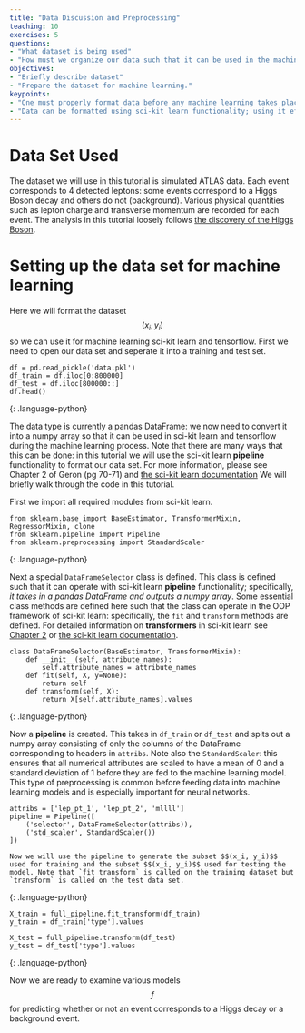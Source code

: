 ```yaml
---
title: "Data Discussion and Preprocessing"
teaching: 10
exercises: 5
questions:
- "What dataset is being used"
- "How must we organize our data such that it can be used in the machine learning libraries?"
objectives:
- "Briefly describe dataset"
- "Prepare the dataset for machine learning."
keypoints:
- "One must properly format data before any machine learning takes place."
- "Data can be formatted using sci-kit learn functionality; using it effectively may take time to master."
---
```


# Data Set Used

The dataset we will use in this tutorial is simulated ATLAS data. Each event corresponds to 4 detected leptons: some events correspond to a Higgs Boson decay and others do not (background). Various physical quantities such as lepton charge and transverse momentum are recorded for each event. The analysis in this tutorial loosely follows [the discovery of the Higgs Boson](https://www.sciencedirect.com/science/article/pii/S037026931200857X).


# Setting up the data set for machine learning

Here we will format the dataset $$(x_i, y_i)$$ so we can use it for machine learning sci-kit learn and tensorflow. First we need to open our data set and seperate it into a training and test set.

~~~
df = pd.read_pickle('data.pkl')
df_train = df.iloc[0:800000]
df_test = df.iloc[800000::]
df.head()
~~~
{: .language-python}

 The data type is currently a pandas DataFrame: we now need to convert it into a numpy array so that it can be used in sci-kit learn and tensorflow during the machine learning process. Note that there are many ways that this can be done: in this tutorial we will use the sci-kit learn **pipeline** functionality to format our data set. For more information, please see Chapter 2 of Geron (pg 70-71) and [the sci-kit learn documentation](https://scikit-learn.org/stable/modules/generated/sklearn.pipeline.Pipeline.html) We will briefly walk through the code in this tutorial.

First we import all required modules from sci-kit learn.
~~~
from sklearn.base import BaseEstimator, TransformerMixin, RegressorMixin, clone
from sklearn.pipeline import Pipeline
from sklearn.preprocessing import StandardScaler
~~~
{: .language-python}

Next a special `DataFrameSelector` class is defined. This class is defined such that it can operate with sci-kit learn **pipeline** functionality; specifically, *it takes in a pandas DataFrame and outputs a numpy array*. Some essential class methods are defined here such that the class can operate in the OOP framework of sci-kit learn: specifically, the `fit` and `transform` methods are defined. For detailed information on **transformers** in sci-kit learn see [Chapter 2](https://www.oreilly.com/library/view/hands-on-machine-learning/9781492032632/) or [the sci-kit learn documentation](https://scikit-learn.org/stable/data_transforms.html).

~~~
class DataFrameSelector(BaseEstimator, TransformerMixin):
    def __init__(self, attribute_names):
        self.attribute_names = attribute_names
    def fit(self, X, y=None):
        return self
    def transform(self, X):
        return X[self.attribute_names].values
~~~
{: .language-python}

Now a **pipeline** is created. This takes in `df_train` or `df_test` and spits out a numpy array consisting of only the columns of the DataFrame corresponding to headers in `attribs`. Note also the `StandardScaler`: this ensures that all numerical attributes are scaled to have a mean of 0 and a standard deviation of 1 before they are fed to the machine learning model. This type of preprocessing is common before feeding data into machine learning models and is especially important for neural networks.

~~~
attribs = ['lep_pt_1', 'lep_pt_2', 'mllll']
pipeline = Pipeline([
    ('selector', DataFrameSelector(attribs)),
    ('std_scaler', StandardScaler())
])

Now we will use the pipeline to generate the subset $$(x_i, y_i)$$ used for training and the subset $$(x_i, y_i)$$ used for testing the model. Note that `fit_transform` is called on the training dataset but `transform` is called on the test data set. 

~~~
{: .language-python}

~~~
X_train = full_pipeline.fit_transform(df_train)
y_train = df_train['type'].values

X_test = full_pipeline.transform(df_test)
y_test = df_test['type'].values
~~~
{: .language-python}


Now we are ready to examine various models $$f$$ for predicting whether or not an event corresponds to a Higgs decay or a background event.
